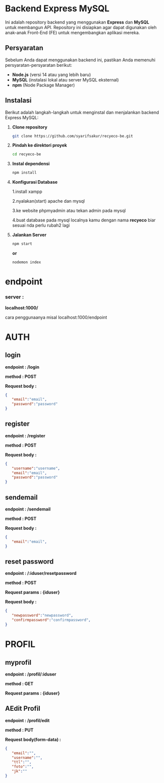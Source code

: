 # Backend Express MySQL

Ini adalah repository backend yang menggunakan **Express** dan **MySQL** untuk membangun API. Repository ini disiapkan agar dapat digunakan oleh anak-anak Front-End (FE) untuk mengembangkan aplikasi mereka.

## Persyaratan

Sebelum Anda dapat menggunakan backend ini, pastikan Anda memenuhi persyaratan-persyaratan berikut:

- **Node.js** (versi 14 atau yang lebih baru)
- **MySQL** (instalasi lokal atau server MySQL eksternal)
- **npm** (Node Package Manager)

## Instalasi

Berikut adalah langkah-langkah untuk menginstal dan menjalankan backend Express MySQL:

1. **Clone repository**

   ```bash
   git clone https://github.com/syarifsakur/recyeco-be.git

2. **Pindah ke direktori proyek**

    ```bash
    cd recyeco-be

3. **Instal dependensi**

    ```bash
    npm install

4. **Konfigurasi Database**

    1.install xampp

    2.nyalakan(start) apache dan mysql

    3.ke website phpmyadmin atau tekan admin pada mysql

    4.buat database pada mysql localnya kamu dengan nama **recyeco** biar sesuai nda perlu rubah2 lagi



5. **Jalankan Server**

    ```bash
    npm start
    ```

    **or**

    ```
    nodemon index
    ```

# endpoint

### server :
   **localhost:1000/**

   cara penggunaanya misal localhost:1000/endpoint

# AUTH
## login
   **endpoint : /login**
   
   **method : POST**

   **Request body :**
   ```json
   {
      "email":"email",
      "password":"password"
   }
   ```

   <!-- **Response :**
   ```json
   {
      "message:":"login berhasil",
      "id":"usernames.id",
      "token":"token"
   }
   ``` -->

## register
   **endpoint : /register**

   **method : POST**

   **Request body :**
   ```json
   {
      "username":"username",
      "email":"email",
      "password":"password"
   }
   ```

## sendemail
   **endpoint : /sendemail**

   **method : POST**

   **Request body :**
   ```json
   {
      "email":"email",
   }
   ```

## reset password
    
   **endpoint : /:iduser/resetpassword**

   **method : POST**

   **Request params : {iduser}**

   **Request body :**
   ```json
   {
      "newpassword":"newpassword",
      "confirmpassword":"confirmpassword",
   }
   ```

# PROFIL
## myprofil

   **endpoint : /profil/:iduser**

   **method : GET**

   **Request params : {iduser}**

## AEdit Profil

   **endpoint  : /profil/edit**

   **method : PUT**

   **Request body(form-data) :**
   ```json
   {
      "email":"",
      "username":"",
      "ttl":"",
      "foto":"",
      "jk":""
   }
   ```

   
